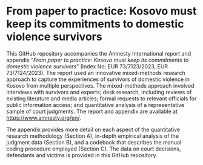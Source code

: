 # From paper to practice: Kosovo must keep its commitments to domestic violence survivors

This GitHub repository accompanies the Amnesty International report and appendix “*From paper to practice: Kosovo must keep its commitments to domestic violence survivors*” (Index No: EUR 73/7123/2023, EUR 73/7124/2023). The report used an innovative mixed-methods research approach to capture the experiences of survivors of domestic violence in Kosovo from multiple perspectives. The mixed-methods approach involved interviews with survivors and experts; desk research, including reviews of existing literature and media articles; formal requests to relevant officials for public information access; and quantitative analysis of a representative sample of court judgments. The report and appendix are available at https://www.amnesty.org/en/.

The appendix provides more detail on each aspect of the quantitative research methodology (Section A), in-depth empirical analysis of the judgment data (Section B), and a codebook that describes the manual coding procedure employed (Section C). The data on court decisions, defendants and victims is provided in this GitHub repository.
